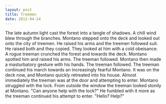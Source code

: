 ```yaml
---
layout: post
title: Treemen
date: 2012-04-24
---
```

The late autumn light cast the forest into a tangle of shadows. A chill
      wind blew through the branches.     Montano stepped onto the deck and
      looked out onto the city of treemen. He raised his arms and the treemen followed suit. He
      raised both and they copied. They looked at him with a cold obeisance.     A rogue treeman crunched the forest and towards the deck. Montano spotted him and raised
      his arms. The treeman followed. Montano then made a masturbatory gesture with his hands. The
      treeman followed.     The treeman continued his march towards an
      increasingly fearful Montano. It was on the deck now, and Montano quickly retreated into his
      house. Almost immediately the treeman was at the door and attempting to enter. Montano
      struggled with the lock. From outside the window the treeman looked stonily at Montano. "Can
      anyone help with the lock?" He fumbled with it more as the treeman continued his attempt to
      enter. "Hello? Help?"